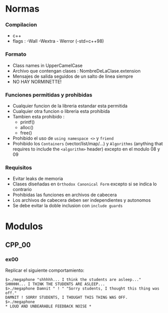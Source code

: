 # Normas

### Compilacion
- c++
- flags : -Wall -Wextra - Werror (-std=c++98)

### Formato
- Class names in UpperCamelCase
- Archivo que contengan clases : NombreDeLaClase.extension
- Mensajes de salida seguidos de un salto de linea siempre
- NO HAY NORMINETTE!

### Funciones permitidas y prohibidas
- Cualquier funcion de la libreria estandar esta permitida
- Cualquier otra funcion o libreria esta prohibida
- Tambien esta prohibido :
    - printf()
    - alloc()
    - free()
- Prohibido el uso de `using namespace <>` y `friend`
- Prohibido los `Containers` (vector/list/map/...) y `Algorithms` (anything that
requires to include the `<algorithm>` header) excepto en el modulo 08 y 09

### Requisitos
- Evitar leaks de memoria
- Clases diseñadas en `Orthodox Canonical Form` excepto si se indica lo contrario
- Prohibidas las funciones en archivos de cabecera
- Los archivos de cabecera deben ser independientes y autonomos
- Se debe evitar la doble inclusion con `include guards`

# Modulos

## CPP_00

### ex00
Replicar el siguiente comportamiento:

    $>./megaphone "shhhhh... I think the students are asleep..."
    SHHHHH... I THINK THE STUDENTS ARE ASLEEP...
    $>./megaphone Damnit " ! " "Sorry students, I thought this thing was off."
    DAMNIT ! SORRY STUDENTS, I THOUGHT THIS THING WAS OFF.
    $>./megaphone
    * LOUD AND UNBEARABLE FEEDBACK NOISE *

